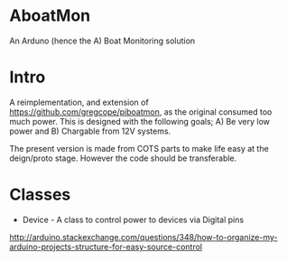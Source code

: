 AboatMon
========

An Arduno (hence the A) Boat Monitoring solution

Intro
=====

A reimplementation, and extension of https://github.com/gregcope/piboatmon, as the original consumed too much power.  This is designed with the following goals; A) Be very low power and B) Chargable from 12V systems.

The present version is made from COTS parts to make life easy at the deign/proto stage.  However the code should be transferable.



Classes
=======

* Device - A class to control power to devices via Digital pins


http://arduino.stackexchange.com/questions/348/how-to-organize-my-arduino-projects-structure-for-easy-source-control
